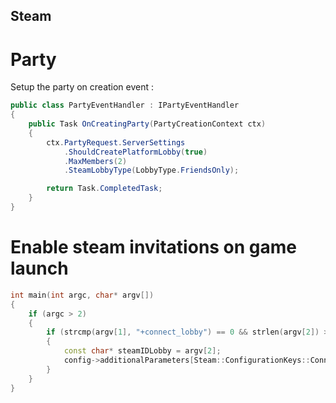 Steam
-----

# Party

Setup the party on creation event :

```cs
public class PartyEventHandler : IPartyEventHandler
{
    public Task OnCreatingParty(PartyCreationContext ctx)
    {
        ctx.PartyRequest.ServerSettings
            .ShouldCreatePlatformLobby(true)
            .MaxMembers(2)
            .SteamLobbyType(LobbyType.FriendsOnly);

        return Task.CompletedTask;
    }
}
```

# Enable steam invitations on game launch

```c++
int main(int argc, char* argv[])
{
    if (argc > 2)
    {
        if (strcmp(argv[1], "+connect_lobby") == 0 && strlen(argv[2]) > 0)
        {
            const char* steamIDLobby = argv[2];
            config->additionalParameters[Steam::ConfigurationKeys::ConnectLobby] = steamIDLobby;
        }
    }
}
```
